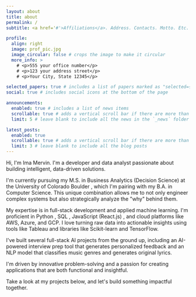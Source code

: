 ```yaml
---
layout: about
title: about
permalink: /
subtitle: <a href='#'>Affiliations</a>. Address. Contacts. Motto. Etc.

profile:
  align: right
  image: prof_pic.jpg
  image_circular: false # crops the image to make it circular
  more_info: >
    # <p>555 your office number</p>
    # <p>123 your address street</p>
    # <p>Your City, State 12345</p>

selected_papers: true # includes a list of papers marked as "selected={true}"
social: true # includes social icons at the bottom of the page

announcements:
  enabled: true # includes a list of news items
  scrollable: true # adds a vertical scroll bar if there are more than 3 news items
  limit: 5 # leave blank to include all the news in the `_news` folder

latest_posts:
  enabled: true
  scrollable: true # adds a vertical scroll bar if there are more than 3 new posts items
  limit: 3 # leave blank to include all the blog posts
---
```


<!-- 
Write your biography here. Tell the world about yourself. Link to your favorite [subreddit](http://reddit.com). You can put a picture in, too. The code is already in, just name your picture `prof_pic.jpg` and put it in the `img/` folder.

Put your address / P.O. box / other info right below your picture. You can also disable any of these elements by editing `profile` property of the YAML header of your `_pages/about.md`. Edit `_bibliography/papers.bib` and Jekyll will render your [publications page](/al-folio/publications/) automatically.

Link to your social media connections, too. This theme is set up to use [Font Awesome icons](https://fontawesome.com/) and [Academicons](https://jpswalsh.github.io/academicons/), like the ones below. Add your Facebook, Twitter, LinkedIn, Google Scholar, or just disable all of them. -->


Hi, I'm Ima Mervin. I'm a developer and data analyst passionate about building intelligent, data-driven solutions.

I'm currently pursuing my M.S. in Business Analytics (Decision Science) at the University of Colorado Boulder , which I'm pairing with my B.A. in Computer Science. This unique combination allows me to not only engineer complex systems but also strategically analyze the "why" behind them.

My expertise is in full-stack development and applied machine learning. I'm proficient in Python , SQL , JavaScript (React.js) , and cloud platforms like AWS, Azure, and GCP. I love turning raw data into actionable insights using tools like Tableau and libraries like Scikit-learn and TensorFlow.

I've built several full-stack AI projects from the ground up, including an AI-powered interview prep tool that generates personalized feedback and an NLP model that classifies music genres and generates original lyrics. 

I'm driven by innovative problem-solving  and a passion for creating applications that are both functional and insightful.

Take a look at my projects below, and let's build something impactful together.